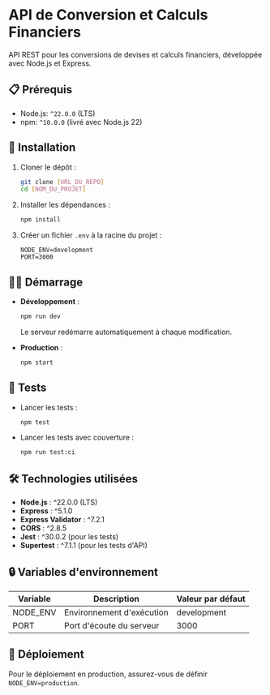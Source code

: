 # API de Conversion et Calculs Financiers

API REST pour les conversions de devises et calculs financiers, développée avec Node.js et Express.

## 📋 Prérequis

- Node.js: `^22.0.0` (LTS)
- npm: `^10.0.0` (livré avec Node.js 22)

## 🚀 Installation

1. Cloner le dépôt :
   ```bash
   git clone [URL_DU_REPO]
   cd [NOM_DU_PROJET]
   ```

2. Installer les dépendances :
   ```bash
   npm install
   ```

3. Créer un fichier `.env` à la racine du projet :
   ```env
   NODE_ENV=development
   PORT=3000
   ```

## 🏃‍♂️ Démarrage

- **Développement** :
  ```bash
  npm run dev
  ```
  Le serveur redémarre automatiquement à chaque modification.

- **Production** :
  ```bash
  npm start
  ```

## 🧪 Tests

- Lancer les tests :
  ```bash
  npm test
  ```

- Lancer les tests avec couverture :
  ```bash
  npm run test:ci
  ```

## 🛠️ Technologies utilisées

- **Node.js** : ^22.0.0 (LTS)
- **Express** : ^5.1.0
- **Express Validator** : ^7.2.1
- **CORS** : ^2.8.5
- **Jest** : ^30.0.2 (pour les tests)
- **Supertest** : ^7.1.1 (pour les tests d'API)

## 🔒 Variables d'environnement

| Variable    | Description                     | Valeur par défaut |
|-------------|---------------------------------|-------------------|
| NODE_ENV    | Environnement d'exécution      | development       |
| PORT        | Port d'écoute du serveur       | 3000              |

## 🚀 Déploiement

Pour le déploiement en production, assurez-vous de définir `NODE_ENV=production`.
